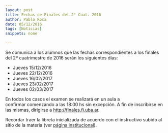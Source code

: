 ```yaml
---
layout: post
title: Fechas de Finales del 2° Cuat. 2016
author: Pablo Roca
date: 05/12/2016
tags: [Noticias]
snippets: none

---
```

<div class="entry-content">
						<p>Se comunica a los alumnos que las fechas correspondientes a los finales del 2º cuatrimestre de 2016&nbsp;serán los&nbsp;siguientes días:</p>
<ul>
<li>Jueves 15/12/2016</li>
<li>Jueves 22/12/2016</li>
<li>Jueves 16/02/2017</li>
<li>Jueves 23/02/2017</li>
<li>Jueves 02/03/2017</li>
</ul>
<p>En todos los casos el examen se realizará en un aula a confirmar&nbsp;comenzando a las 18:00 hs sin excepción. A fin de inscribirse en las mismas, dirigirse a&nbsp;<a href="http://finales.fi.uba.ar/">http://finales.fi.uba.ar</a>.</p>
<p>Recordar traer la libreta inicializada de acuerdo con el instructivo subido al sitio de la materia (ver <a title="Institucional" href="/institucional">página institucional</a>).</p>
											</div>
